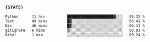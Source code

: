 ### `{STATS}` 
<!--START_SECTION:waka-->

```txt
Python      11 hrs          █████████████████████▓░░░   86.23 %
Text        49 mins         █▓░░░░░░░░░░░░░░░░░░░░░░░   06.41 %
Nix         46 mins         █▓░░░░░░░░░░░░░░░░░░░░░░░   06.13 %
gitignore   6 mins          ▒░░░░░░░░░░░░░░░░░░░░░░░░   00.91 %
Other       1 min           ░░░░░░░░░░░░░░░░░░░░░░░░░   00.24 %
```

<!--END_SECTION:waka-->
